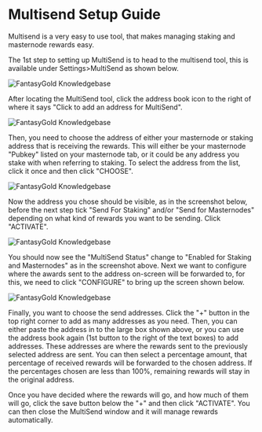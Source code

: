# Multisend Setup Guide

Multisend is a very easy to use tool, that makes managing staking and masternode rewards easy.

The 1st step to setting up MultiSend is to head to the multisend tool, this is available under Settings>MultiSend as shown below.

![FantasyGold Knowledgebase](https://kb.fantasygold.io/assets/images/MultisendScreenshot1.png "MultisendScreenshot1.png")

After locating the MultiSend tool, click the address book icon to the right of where it says "Click to add an address for MultiSend".

![FantasyGold Knowledgebase](https://kb.fantasygold.io/assets/images/MultisendScreenshot2.png "MultisendScreenshot2.png")

Then, you need to choose the address of either your masternode or staking address that is receiving the rewards. This will either be your masternode "Pubkey" listed on your masternode tab,
or it could be any address you stake with when referring to staking. To select the address from the list, click it once and then click "CHOOSE".

![FantasyGold Knowledgebase](https://kb.fantasygold.io/assets/images/MultisendScreenshot3.png "MultisendScreenshot3.png")

Now the address you chose should be visible, as in the screenshot below, before the next step tick "Send For Staking" and/or "Send for Masternodes" depending on what kind of rewards you want to be sending. Click "ACTIVATE".

![FantasyGold Knowledgebase](https://kb.fantasygold.io/assets/images/MultisendScreenshot4.png "MultisendScreenshot4.png")

You should now see the "MultiSend Status" change to "Enabled for Staking and Masternodes" as in the screenshot above. Next we want to configure where the awards sent to the address on-screen will be forwarded to,
for this, we need to click "CONFIGURE" to bring up the screen shown below.

![FantasyGold Knowledgebase](https://kb.fantasygold.io/assets/images/MultisendScreenshot5.png "MultisendScreenshot5.png")

Finally, you want to choose the send addresses. Click the "+" button in the top right corner to add as many addresses as you need. Then, you can either paste the address in to the large box shown above, or you can use the address
book again (1st button to the right of the text boxes) to add addresses. These addresses are where the rewards sent to the previously selected address are sent. You can then select a percentage amount, that percentage of received
rewards will be forwarded to the chosen address. If the percentages chosen are less than 100%, remaining rewards will stay in the original address.

Once you have decided where the rewards will go, and how much of them will go, click the save button below the "+" and then click "ACTIVATE". You can then close the MultiSend window and it will manage rewards automatically.
